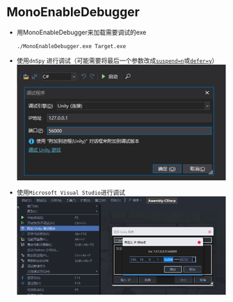 # MonoEnableDebugger
- 用MonoEnableDebugger来加载需要调试的exe
    ```bash
    ./MonoEnableDebugger.exe Target.exe
    ```
- 使用`dnSpy` 进行调试（可能需要将最后一个参数改成[`suspend=n`](https://github.com/cokkeijigen/MonoEnableDebugger/blob/6ac13d7e580c0b564e8c06f2e2b4a2824ef3489d/MonoEnableDebugger/src/utils/mono_utils.hpp#L18)或[`defer=y`](https://github.com/cokkeijigen/MonoEnableDebugger/blob/4b3b5b08a2059af458b727c0c79743bb05363a67/MonoEnableDebugger/src/utils/mono_utils.hpp#L26)）<br>
    ![Image text](https://raw.githubusercontent.com/cokkeijigen/MonoEnableDebugger/master/Pictures/dnspy_dbg.png)

- 使用`Microsoft Visual Studio`进行调试<br>
    ![Image text](https://raw.githubusercontent.com/cokkeijigen/MonoEnableDebugger/master/Pictures/vs_dbg.png)
